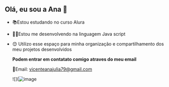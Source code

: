 ## Olá, eu sou a Ana 👋

- 📚Estou estudando no curso Alura
- 👩‍💻Estou me desenvolvendo na linguagem Java script
- 😊 Utilizo esse espaço para minha organização e compartilhamento dos meu projetos desenvolvidos

  **Podem entrar em contatato comigo atraves do meu email**

  💌Email: vicenteanajulia79@gmail.com

  ![](![image](https://github.com/AnaJuliaVi/AnaJuliaVi/assets/169599548/929099f9-f117-42ba-9b7c-07ac703e51a3)
  

